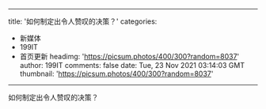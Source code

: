 
---
title: '如何制定出令人赞叹的决策？'
categories: 
 - 新媒体
 - 199IT
 - 首页更新
headimg: 'https://picsum.photos/400/300?random=8037'
author: 199IT
comments: false
date: Tue, 23 Nov 2021 03:14:03 GMT
thumbnail: 'https://picsum.photos/400/300?random=8037'
---

<div>   
如何制定出令人赞叹的决策？  
</div>
            
